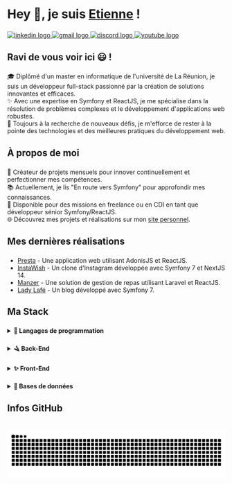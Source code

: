 <h1 align="left">Hey 👋, je suis <a href="https://coding974.com">Etienne</a> !</h1>

###

<div align="left">
  <a href="https://www.linkedin.com/in/etienne-vaytilingom" target="_blank">
    <img src="https://img.shields.io/static/v1?message=LinkedIn&logo=linkedin&label=&color=0077B5&logoColor=white&labelColor=&style=flat" height="" alt="linkedin logo" />
  </a>
  <a href="mailto:formation.etienne.re@gmail.com" target="_blank">
    <img src="https://img.shields.io/static/v1?message=Gmail&logo=gmail&label=&color=D14836&logoColor=white&labelColor=&style=flat" height="" alt="gmail logo" />
  </a>
  <a href="https://discord.gg/Z9FAZkBmbe" target="_blank">
    <img src="https://img.shields.io/static/v1?message=Discord&logo=discord&label=&color=7289DA&logoColor=white&labelColor=&style=flat" height="" alt="discord logo" />
  </a>
  <a href="https://www.youtube.com/channel/UCRdiUd3ok3ROcwhWM65au4w" target="_blank">
    <img src="https://img.shields.io/static/v1?message=YouTube&logo=youtube&label=&color=FF0000&logoColor=white&labelColor=&style=flat" height="" alt="youtube logo" />
  </a>
</div>

###

<h2 align="left">Ravi de vous voir ici 😃 !</h2>

###

<p align="left">
🎓 Diplômé d'un master en informatique de l'université de La Réunion, je suis un développeur full-stack passionné par la création de solutions innovantes et efficaces.<br>
✨ Avec une expertise en Symfony et ReactJS, je me spécialise dans la résolution de problèmes complexes et le développement d'applications web robustes.<br>
🚀 Toujours à la recherche de nouveaux défis, je m'efforce de rester à la pointe des technologies et des meilleures pratiques du développement web.
</p>

###

<h2 align="left">À propos de moi</h2>

###

<p align="left">
🚀 Créateur de projets mensuels pour innover continuellement et perfectionner mes compétences.<br>
📚 Actuellement, je lis "En route vers Symfony" pour approfondir mes connaissances.<br>
🎯 Disponible pour des missions en freelance ou en CDI en tant que développeur sénior Symfony/ReactJS.<br>
🌐 Découvrez mes projets et réalisations sur mon <a href="https://coding974.com">site personnel</a>.
</p>

###

<h2 align="left">Mes dernières réalisations</h2>

###

<p align="left">
  <ul>
    <li><a href="https://react-presta.formaterz.fr/" target="_blank">Presta</a> - Une application web utilisant AdonisJS et ReactJS.</li>
    <li><a href="https://next-instawish.vercel.app/" target="_blank">InstaWish</a> - Un clone d'Instagram développée avec Symfony 7 et NextJS 14.</li>
    <li><a href="https://manzer.formaterz.fr/" target="_blank">Manzer</a> - Une solution de gestion de repas utilisant Laravel et ReactJS.</li>
    <li><a href="https://symfony-ladylafe.formaterz.fr/" target="_blank">Lady Lafé</a> - Un blog développé avec Symfony 7.</li>
  </ul>
</p>

###

<h2 align="left">Ma Stack</h2>

###

<details>	
  <summary><b>📜 Langages de programmation</b></summary>
  <img src="https://img.shields.io/badge/PHP-777BB4?logo=php&logoColor=black&style=for-the-badge" height="40" alt="php logo" />
  <img width="12" />
  <img src="https://img.shields.io/badge/TypeScript-3178C6?logo=typescript&logoColor=white&style=for-the-badge" height="40" alt="typescript logo" />
  <img width="12" />
  <img src="https://img.shields.io/badge/JavaScript-F7DF1E?logo=javascript&logoColor=black&style=for-the-badge" height="40" alt="javascript logo" />
</details>

###

<details>	
  <summary><b>🪒 Back-End</b></summary>
  <img src="https://img.shields.io/badge/Symfony-000000?logo=symfony&logoColor=white&style=for-the-badge" height="40" alt="symfony logo" />
  <img width="12" />
  <img src="https://img.shields.io/badge/AdonisJS-5A45FF?logo=adonisjs&logoColor=white&style=for-the-badge" height="40" alt="adonisjs logo" />
</details>

###

<details>	
  <summary><b>✨ Front-End</b></summary>
  <img src="https://img.shields.io/badge/React-61DAFB?logo=react&logoColor=black&style=for-the-badge" height="40" alt="react logo" />
  <img width="12" />
  <img src="https://img.shields.io/badge/Next.js-000000?logo=nextdotjs&logoColor=white&style=for-the-badge" height="40" alt="nextjs logo" />
  <img width="12" />
  <img src="https://img.shields.io/badge/Tailwind CSS-06B6D4?logo=tailwindcss&logoColor=black&style=for-the-badge" height="40" alt="tailwindcss logo" />
</details>

###

<details>	
  <summary><b>💾 Bases de données</b></summary>
  <img src="https://img.shields.io/badge/MySQL-4479A1?logo=mysql&logoColor=white&style=for-the-badge" height="40" alt="mysql logo" />
  <img width="12" />
  <img src="https://img.shields.io/badge/MongoDB-47A248?logo=mongodb&logoColor=white&style=for-the-badge" height="40" alt="mongodb logo" />
</details>

###

<h2 align="left">Infos GitHub</h2>

###

<br clear="both">

<img src="https://raw.githubusercontent.com/arro38/arro38/output/snake.svg" alt="Snake animation" />

###
